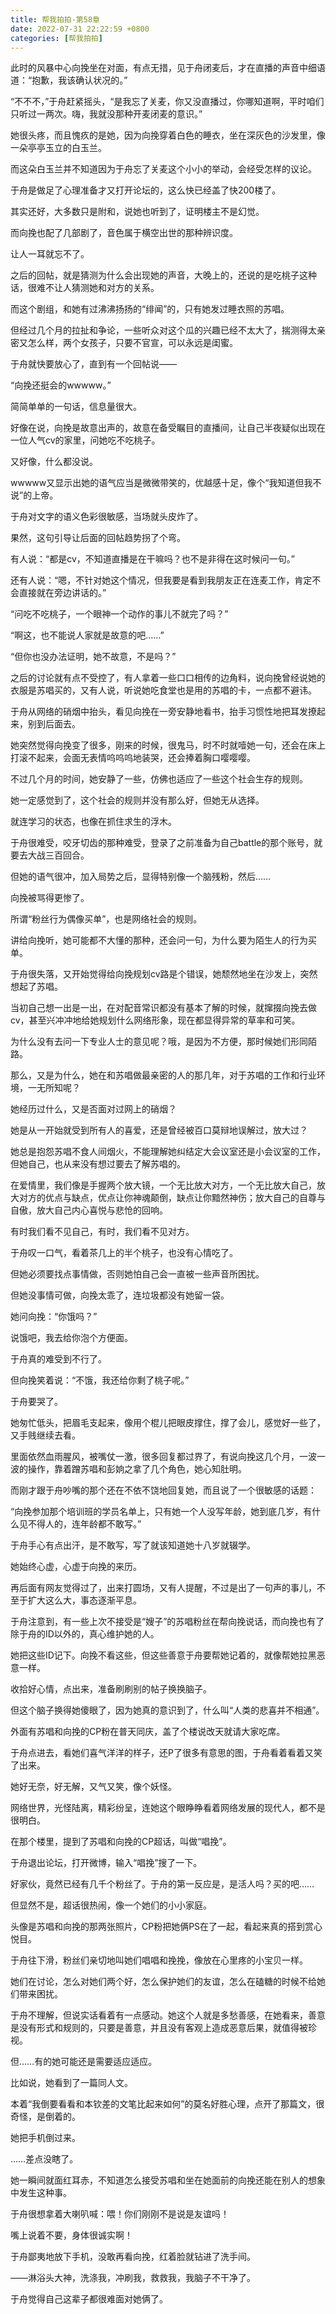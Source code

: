 ```yaml
---
title: 帮我拍拍-第58章
date: 2022-07-31 22:22:59 +0800
categories: [帮我拍拍]
---
```


此时的风暴中心向挽坐在对面，有点无措，见于舟闭麦后，才在直播的声音中细语道：“抱歉，我该确认状况的。”

“不不不，”于舟赶紧摇头，“是我忘了关麦，你又没直播过，你哪知道啊，平时咱们只听过一两次。嗨，我就没那种开麦闭麦的意识。”

她很头疼，而且愧疚的是她，因为向挽穿着白色的睡衣，坐在深灰色的沙发里，像一朵亭亭玉立的白玉兰。

而这朵白玉兰并不知道因为于舟忘了关麦这个小小的举动，会经受怎样的议论。

于舟是做足了心理准备才又打开论坛的，这么快已经盖了快200楼了。

其实还好，大多数只是附和，说她也听到了，证明楼主不是幻觉。

而向挽也配了几部剧了，音色属于横空出世的那种辨识度。

让人一耳就忘不了。

之后的回帖，就是猜测为什么会出现她的声音，大晚上的，还说的是吃桃子这种话，很难不让人猜测她和对方的关系。

而这个剧组，和她有过沸沸扬扬的“绯闻”的，只有她发过睡衣照的苏唱。

但经过几个月的拉扯和争论，一些听众对这个瓜的兴趣已经不太大了，揣测得太亲密又怎么样，两个女孩子，只要不官宣，可以永远是闺蜜。

于舟就快要放心了，直到有一个回帖说——

“向挽还挺会的wwwww。”

简简单单的一句话，信息量很大。

好像在说，向挽是故意出声的，故意在备受瞩目的直播间，让自己半夜疑似出现在一位人气cv的家里，问她吃不吃桃子。

又好像，什么都没说。

wwwww又显示出她的语气应当是微微带笑的，优越感十足，像个“我知道但我不说”的上帝。

于舟对文字的语义色彩很敏感，当场就头皮炸了。

果然，这句引导让后面的回帖趋势拐了个弯。

有人说：“都是cv，不知道直播是在干嘛吗？也不是非得在这时候问一句。”

还有人说：“嗯，不针对她这个情况，但我要是看到我朋友正在连麦工作，肯定不会直接就在旁边讲话的。”

“问吃不吃桃子，一个眼神一个动作的事儿不就完了吗？”

“啊这，也不能说人家就是故意的吧……”

“但你也没办法证明，她不故意，不是吗？”

之后的讨论就有点不受控了，有人拿着一些口口相传的边角料，说向挽曾经说她的衣服是苏唱买的，又有人说，听说她吃食堂也是用的苏唱的卡，一点都不避讳。

于舟从网络的硝烟中抬头，看见向挽在一旁安静地看书，抬手习惯性地把耳发撩起来，别到后面去。

她突然觉得向挽变了很多，刚来的时候，很鬼马，时不时就噎她一句，还会在床上打滚不起来，会面无表情呜呜呜地装哭，还会捧着胸口嘤嘤嘤。

不过几个月的时间，她安静了一些，仿佛也适应了一些这个社会生存的规则。

她一定感觉到了，这个社会的规则并没有那么好，但她无从选择。

就连学习的状态，也像在抓住求生的浮木。

于舟很难受，咬牙切齿的那种难受，登录了之前准备为自己battle的那个账号，就要去大战三百回合。

但她的语气很冲，加入局势之后，显得特别像一个脑残粉，然后……

向挽被骂得更惨了。

所谓“粉丝行为偶像买单”，也是网络社会的规则。

讲给向挽听，她可能都不大懂的那种，还会问一句，为什么要为陌生人的行为买单。

于舟很失落，又开始觉得给向挽规划cv路是个错误，她颓然地坐在沙发上，突然想起了苏唱。

当初自己想一出是一出，在对配音常识都没有基本了解的时候，就撺掇向挽去做cv，甚至兴冲冲地给她规划什么网络形象，现在都显得异常的草率和可笑。

为什么没有去问一下专业人士的意见呢？哦，是因为不方便，那时候她们形同陌路。

那么，又是为什么，她在和苏唱做最亲密的人的那几年，对于苏唱的工作和行业环境，一无所知呢？

她经历过什么，又是否面对过网上的硝烟？

她是从一开始就受到所有人的喜爱，还是曾经被百口莫辩地误解过，放大过？

她总是抱怨苏唱不食人间烟火，不能理解她纠结定大会议室还是小会议室的工作，但她自己，也从来没有想过要去了解苏唱的。

在爱情里，我们像是手握两个放大镜，一个无比放大对方，一个无比放大自己，放大对方的优点与缺点，优点让你神魂颠倒，缺点让你黯然神伤；放大自己的自尊与自傲，放大自己内心喜悦与悲怆的回响。

有时我们看不见自己，有时，我们看不见对方。

于舟叹一口气，看着茶几上的半个桃子，也没有心情吃了。

但她必须要找点事情做，否则她怕自己会一直被一些声音所困扰。

但她没事情可做，向挽太乖了，连垃圾都没有她留一袋。

她问向挽：“你饿吗？”

说饿吧，我去给你泡个方便面。

于舟真的难受到不行了。

但向挽笑着说：“不饿，我还给你剩了桃子呢。”

于舟要哭了。

她匆忙低头，把眉毛支起来，像用个棍儿把眼皮撑住，撑了会儿，感觉好一些了，又手贱继续去看。

里面依然血雨腥风，被嘴仗一激，很多回复都过界了，有说向挽这几个月，一波一波的操作，靠着蹭苏唱和彭姠之拿了几个角色，她心知肚明。

而刚才跟于舟吵嘴的那个还在不依不饶地回复她，而且说了一个很敏感的话题：

“向挽参加那个培训班的学员名单上，只有她一个人没写年龄，她到底几岁，有什么见不得人的，连年龄都不敢写。”

于舟手心有点出汗，是不敢写，写了就该知道她十八岁就辍学。

她始终心虚，心虚于向挽的来历。

再后面有网友觉得过了，出来打圆场，又有人提醒，不过是出了一句声的事儿，不至于扩大这么大，事态逐渐平息。

于舟注意到，有一些上次不接受是“嫂子”的苏唱粉丝在帮向挽说话，而向挽也有了除于舟的ID以外的，真心维护她的人。

她把这些ID记下。向挽不看这些，但这些善意于舟要帮她记着的，就像帮她拉黑恶意一样。

收拾好心情，点出来，准备刷刷别的帖子换换脑子。

但这个脑子换得她傻眼了，因为她真的意识到了，什么叫“人类的悲喜并不相通”。

外面有苏唱和向挽的CP粉在普天同庆，盖了个楼说改天就请大家吃席。

于舟点进去，看她们喜气洋洋的样子，还P了很多有意思的图，于舟看着看着又笑了出来。

她好无奈，好无解，又气又笑，像个妖怪。

网络世界，光怪陆离，精彩纷呈，连她这个眼睁睁看着网络发展的现代人，都不是很明白。

在那个楼里，提到了苏唱和向挽的CP超话，叫做“唱挽”。

于舟退出论坛，打开微博，输入“唱挽”搜了一下。

好家伙，竟然已经有几千个粉丝了。于舟的第一反应是，是活人吗？买的吧……

但显然不是，超话很热闹，像一个她们的小小家庭。

头像是苏唱和向挽的那两张照片，CP粉把她俩PS在了一起，看起来真的搭到赏心悦目。

于舟往下滑，粉丝们亲切地叫她们唱唱和挽挽，像放在心里疼的小宝贝一样。

她们在讨论，怎么对她们两个好，怎么保护她们的友谊，怎么在磕糖的时候不给她们带来困扰。

于舟不理解，但说实话看着有一点感动。她这个人就是多愁善感，在她看来，善意是没有形式和规则的，只要是善意，并且没有客观上造成恶意后果，就值得被珍视。

但……有的她可能还是需要适应适应。

比如说，她看到了一篇同人文。

本着“我倒要看看和本钦差的文笔比起来如何”的莫名好胜心理，点开了那篇文，很奇怪，是倒着的。

她把手机倒过来。

……差点没瞎了。

她一瞬间就面红耳赤，不知道怎么接受苏唱和坐在她面前的向挽还能在别人的想象中发生这种事。

于舟很想拿着大喇叭喊：喂！你们刚刚不是说是友谊吗！

嘴上说着不要，身体很诚实啊！

于舟鄙夷地放下手机，没敢再看向挽，红着脸就钻进了洗手间。

——淋浴头大神，洗涤我，冲刷我，救救我，我脑子不干净了。

于舟觉得自己这辈子都很难面对她俩了。

